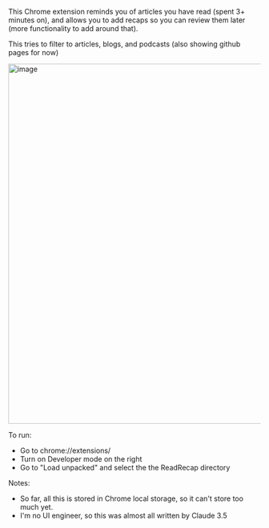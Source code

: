 This Chrome extension reminds you of articles you have read (spent 3+ minutes on), and allows you to add recaps so you can review them later (more functionality to add around that).

This tries to filter to articles, blogs, and podcasts (also showing github pages for now)

<img width="720" alt="image" src="https://github.com/user-attachments/assets/b650fc3c-2fc8-4c2c-896e-156db4621ffb">


To run:
- Go to chrome://extensions/
- Turn on Developer mode on the right
- Go to "Load unpacked" and select the the ReadRecap directory

Notes:
- So far, all this is stored in Chrome local storage, so it can't store too much yet.
- I'm no UI engineer, so this was almost all written by Claude 3.5
